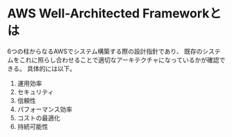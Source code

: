 # AWS Well-Architected Frameworkとは
6つの柱からなるAWSでシステム構築する際の設計指針であり、
既存のシステムをこれに照らし合わせることで適切なアーキテクチャになっているかが確認できる。
具体的には以下。

1. 運用効率
2. セキュリティ
3. 信頼性
4. パフォーマンス効率
5. コストの最適化
6. 持続可能性

